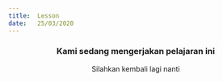```yaml
---
title:  Lesson
date:   25/03/2020
---
```


### <center>Kami sedang mengerjakan pelajaran ini</center>
<center>Silahkan kembali lagi nanti</center>